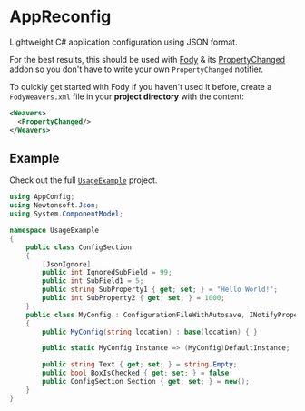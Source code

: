 # AppReconfig
Lightweight C# application configuration using JSON format.

For the best results, this should be used with [Fody](https://github.com/Fody/Fody) & its [PropertyChanged](https://github.com/Fody/PropertyChanged) addon so you don't have to write your own `PropertyChanged` notifier.  

To quickly get started with Fody if you haven't used it before, create a `FodyWeavers.xml` file in your **project directory** with the content:
```xml
<Weavers>
  <PropertyChanged/>
</Weavers>
```

## Example

Check out the full [`UsageExample`](UsageExample) project.

```csharp
using AppConfig;
using Newtonsoft.Json;
using System.ComponentModel;

namespace UsageExample
{
    public class ConfigSection
    {
        [JsonIgnore]
        public int IgnoredSubField = 99;
        public int SubField1 = 5;
        public string SubProperty1 { get; set; } = "Hello World!";
        public int SubProperty2 { get; set; } = 1000;
    }
    public class MyConfig : ConfigurationFileWithAutosave, INotifyPropertyChanged
    {
        public MyConfig(string location) : base(location) { }

        public static MyConfig Instance => (MyConfig)DefaultInstance;

        public string Text { get; set; } = string.Empty;
        public bool BoxIsChecked { get; set; } = false;
        public ConfigSection Section { get; set; } = new();
    }
}
```
